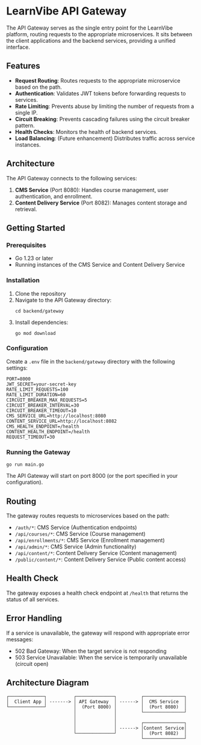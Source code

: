 # LearnVibe API Gateway

The API Gateway serves as the single entry point for the LearnVibe platform, routing requests to the appropriate microservices. It sits between the client applications and the backend services, providing a unified interface.

## Features

- **Request Routing**: Routes requests to the appropriate microservice based on the path.
- **Authentication**: Validates JWT tokens before forwarding requests to services.
- **Rate Limiting**: Prevents abuse by limiting the number of requests from a single IP.
- **Circuit Breaking**: Prevents cascading failures using the circuit breaker pattern.
- **Health Checks**: Monitors the health of backend services.
- **Load Balancing**: (Future enhancement) Distributes traffic across service instances.

## Architecture

The API Gateway connects to the following services:

1. **CMS Service** (Port 8080): Handles course management, user authentication, and enrollment.
2. **Content Delivery Service** (Port 8082): Manages content storage and retrieval.

## Getting Started

### Prerequisites

- Go 1.23 or later
- Running instances of the CMS Service and Content Delivery Service

### Installation

1. Clone the repository
2. Navigate to the API Gateway directory:
   ```
   cd backend/gateway
   ```
3. Install dependencies:
   ```
   go mod download
   ```

### Configuration

Create a `.env` file in the `backend/gateway` directory with the following settings:

```
PORT=8000
JWT_SECRET=your-secret-key
RATE_LIMIT_REQUESTS=100
RATE_LIMIT_DURATION=60
CIRCUIT_BREAKER_MAX_REQUESTS=5
CIRCUIT_BREAKER_INTERVAL=30
CIRCUIT_BREAKER_TIMEOUT=10
CMS_SERVICE_URL=http://localhost:8080
CONTENT_SERVICE_URL=http://localhost:8082
CMS_HEALTH_ENDPOINT=/health
CONTENT_HEALTH_ENDPOINT=/health
REQUEST_TIMEOUT=30
```

### Running the Gateway

```
go run main.go
```

The API Gateway will start on port 8000 (or the port specified in your configuration).

## Routing

The gateway routes requests to microservices based on the path:

- `/auth/*`: CMS Service (Authentication endpoints)
- `/api/courses/*`: CMS Service (Course management)
- `/api/enrollments/*`: CMS Service (Enrollment management)
- `/api/admin/*`: CMS Service (Admin functionality)
- `/api/content/*`: Content Delivery Service (Content management)
- `/public/content/*`: Content Delivery Service (Public content access)

## Health Check

The gateway exposes a health check endpoint at `/health` that returns the status of all services.

## Error Handling

If a service is unavailable, the gateway will respond with appropriate error messages:

- 502 Bad Gateway: When the target service is not responding
- 503 Service Unavailable: When the service is temporarily unavailable (circuit open)

## Architecture Diagram

```
┌─────────────┐          ┌──────────────┐         ┌───────────────┐
│  Client App │ -------> │ API Gateway  │ ------> │  CMS Service  │
└─────────────┘          │  (Port 8000) │         │  (Port 8080)  │
                         │              │         └───────────────┘
                         │              │
                         │              │         ┌───────────────┐
                         │              │ ------> │Content Service│
                         └──────────────┘         │  (Port 8082)  │
                                                  └───────────────┘
``` 